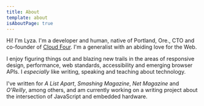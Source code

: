 ```yaml
---
title: About
template: about
isAboutPage: true
---
```

Hi! I'm Lyza. I'm a developer and human, native of Portland, Ore., CTO and co-founder of [Cloud Four](http://www.cloudfour.com). I'm a generalist with an abiding love for the Web.

I enjoy figuring things out and blazing new trails in the areas of responsive design, performance, web standards, accessibility and emerging browser APIs. I _especially_ like writing, speaking and teaching about technology.

I've written for _A List Apart_, _Smashing Magazine_, _Net Magazine_ and _O'Reilly_, among others, and am currently working on a writing project about the intersection of JavaScript and embedded hardware.
